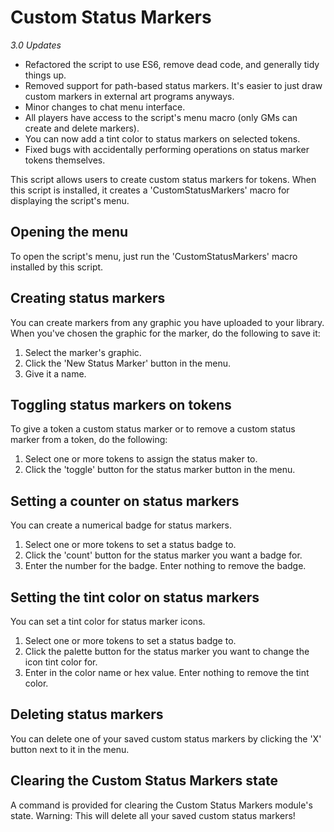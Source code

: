 # Custom Status Markers

_3.0 Updates_
* Refactored the script to use ES6, remove dead code, and generally tidy things up.
* Removed support for path-based status markers. It's easier to just draw custom markers in external art programs anyways.
* Minor changes to chat menu interface.
* All players have access to the script's menu macro (only GMs can create and delete markers).
* You can now add a tint color to status markers on selected tokens.
* Fixed bugs with accidentally performing operations on status marker tokens themselves.

This script allows users to create custom status markers for tokens.
When this script is installed, it creates a 'CustomStatusMarkers' macro for
displaying the script's menu.

## Opening the menu

To open the script's menu, just run the 'CustomStatusMarkers' macro installed
by this script.

## Creating status markers

You can create markers from any graphic you have uploaded to your library. When you've
chosen the graphic for the marker, do the following to save it:
1) Select the marker's graphic.
2) Click the 'New Status Marker' button in the menu.
3) Give it a name.

## Toggling status markers on tokens

To give a token a custom status marker or to remove a custom status marker from
a token, do the following:
1) Select one or more tokens to assign the status maker to.
2) Click the 'toggle' button for the status marker button in the menu.

## Setting a counter on status markers

You can create a numerical badge for status markers.
1) Select one or more tokens to set a status badge to.
2) Click the 'count' button for the status marker you want a badge for.
3) Enter the number for the badge. Enter nothing to remove the badge.

## Setting the tint color on status markers

You can set a tint color for status marker icons.
1) Select one or more tokens to set a status badge to.
2) Click the palette button for the status marker you want to change the icon tint color for.
3) Enter in the color name or hex value. Enter nothing to remove the tint color.

## Deleting status markers

You can delete one of your saved custom status markers by clicking the 'X'
button next to it in the menu.

## Clearing the Custom Status Markers state

A command is provided for clearing the Custom Status Markers module's state.
Warning: This will delete all your saved custom status markers!
